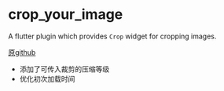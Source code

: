 # crop_your_image

A flutter plugin which provides `Crop` widget for cropping images.

[原github](https://github.com/chooyan-eng/crop_your_image)

- 添加了可传入裁剪的压缩等级
- 优化初次加载时间
